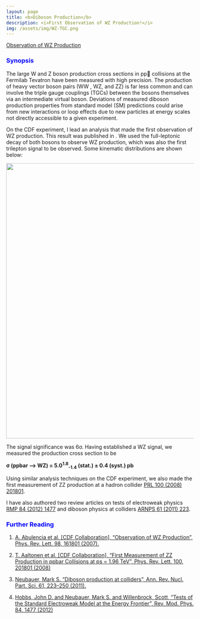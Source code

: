 ```yaml
---
layout: page
title: <b>Diboson Production</b>
description: <i>First Observation of WZ Production!</i>
img: /assets/img/WZ-TGC.png
---
```


[Observation of WZ Production](https://pdfs.semanticscholar.org/4b88/f5d19a9b2fc61f18fe90c876866a7e8d8fa4.pdf)

<h3><span style="color:blue">Synopsis</span></h3>

The large W and Z boson production cross sections in pp􏰇 collisions at the Fermilab Tevatron have been measured with high precision. The production of heavy vector boson pairs (WW , WZ, and ZZ) is far less common and can involve the triple gauge couplings (TGCs) between the bosons themselves via an intermediate virtual boson. Deviations of measured diboson production properties from standard model (SM) predictions could arise from new interactions or loop effects due to new particles at energy scales not directly accessible to a given experiment.

On the CDF experiment, I lead an analysis that made the first observation of WZ production. This result was published in [](). We used the full-leptonic decay of both bosons to observe WZ production, which was also the first trilepton signal to be observed. Some kinematic distributions are shown below:

<img align="center" width="740px" src="{{ site.baseurl }}/assets/img/WZ-kinematics.png" alt="" title="example image"/>

The signal significance was 6&sigma;. Having established a WZ signal, we measured the production cross section to be

<b>&sigma; (ppbar --> WZ) = 5.0<sup>1.8</sup><sub>-1.4</sub> (stat.) ± 0.4 (syst.) pb</b>

Using similar analysis techniques on the CDF experiment, we also made the first measurement of ZZ production at a hadron collider [PRL 100 (2008) 201801](https://arxiv.org/abs/0801.4806).

I have also authored two review articles on tests of electroweak physics [RMP 84 (2012) 1477](https://journals.aps.org/rmp/abstract/10.1103/RevModPhys.84.1477) and diboson physics at colliders [ARNPS 61 (2011) 223](https://www.annualreviews.org/doi/10.1146/annurev-nucl-102010-130106).

<h3><span style="color:blue">Further Reading</span></h3>

1. [A. Abulencia et al. [CDF Collaboration], “Observation of WZ Production”, Phys. Rev. Lett. 98, 161801
(2007).](https://pdfs.semanticscholar.org/4b88/f5d19a9b2fc61f18fe90c876866a7e8d8fa4.pdf)

2. [T. Aaltonen et al. [CDF Collaboration], “First Measurement of ZZ Production in ppbar Collisions at ps = 1.96 TeV”, Phys. Rev. Lett. 100, 201801 (2008)](https://arxiv.org/abs/0801.4806)

3. [Neubauer, Mark S. “Diboson production at colliders”, Ann. Rev. Nucl. Part. Sci. 61, 223–250 (2011).](https://www.annualreviews.org/doi/10.1146/annurev-nucl-102010-130106)

4. [Hobbs, John D. and Neubauer, Mark S. and Willenbrock, Scott, “Tests of the Standard Electroweak Model at the Energy Frontier”, Rev. Mod. Phys. 84, 1477 (2012)](https://journals.aps.org/rmp/abstract/10.1103/RevModPhys.84.1477)
